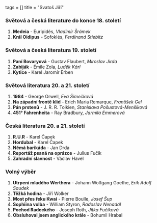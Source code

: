 tags = []
title = "Svatoš Jiří"

### Světová a česká literature do konce 18. století
1. __Medeia__ - Euripidés, _Vladimír Šrámek_
0. __Král Oidipus__ - Sofoklés, _Ferdinand Stiebitz_

### Světová a česká literatura 19. století
1. __Paní Bovaryová__ - Gustav Flaubert, _Miroslav Jirda_
0. __Zabiják__ - Émile Zola, _Luděk Kárl_
0. __Kytice__ - Karel Jaromír Erben

### Světová literatura 20. a 21. století
1. __1984__ - George Orwell, _Eva Šimečková_
0. __Na západní frontě klid__ - Erich Maria Remarque, _František Gel_
0. __Pán prstenů__ - J. R. R. Tolkien, _Stanislava Pošustová-Menšíková_
0. __451° Fahrenheita__ - Ray Bradbury, _Jarmila Emmerová_

### Česká literatura 20. a 21. století
1. __R.U.R__ - Karel Čapek
0. __Hordubal__ - Karel Čapek
0. __Němá barikáda__ - Jan Drda
0. __Reportáž psaná na oprázce__ - Julius Fučík
0. __Zahradní slavnost__ - Václav Havel

### Volný výběr
1. __Utrpení mladého Werthera__ - Johann Wolfgang Goethe, _Erik Adolf Saudek_
0. __Těžká hodina__ - Jiří Wolker
0. __Most přes řeku Kwai__ - Pierre Boulle, _Josef Šup_
0. __Sophiina volba__ - William Styron, _Radoslav Nenadál_
0. __Pochod Radeckého__ - Joseph Roth, _Jitka Fučíková_
0. __Obsluhoval jsem anglického krále__ - Bohumil Hrabal
